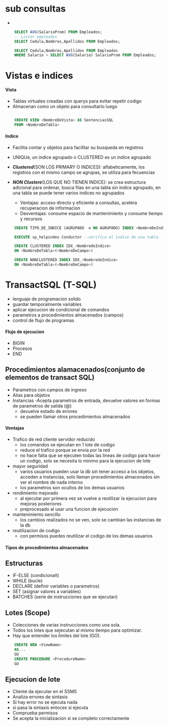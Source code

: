 # sub consultas 
- 
```sql
    SELECT AVG(SalarioProm) FROM Empleados;
    -- Listar empleados
    SELECT Cedula,Nombres,Apellidos FROM Empleados;

    SELECT Cedula,Nombres,Apellidos FROM Empleados
    WHERE Salario > SELECT AVG(Salario) SalarioProm FROM Empleados;
```

# Vistas e indices 
#### Vista
- Tablas virtuales creadas con querys para evitar repetir codigo
- Almacenan como un objeto para consultarlo luego
```sql

    CREATE VIEW <NombreDeVista> AS SentenciasSQL
    FROM <NombreDeTabla>

```
#### Indice
- Facilita contar y objetos para facilitar su busqueda en registros
- UNIQUe, un indice agrupado o CLUSTERED es un indice agrupado 
- ***Clustered***(SON LOS PRIMARY O INDICES): alfabeticamente, los registros con el mismo campo se agrupas, se utiliza para fecuencias
- ***NON Clustere***(LOS QUE NO TIENEN INDICE): se crea estructura adicional para ordenar, busca filas en una tabla sin indice agrupado, en una tabla se puede tener varios indices no agrupados

    - Ventajas: acceso directo y eficiente a consultas, acelera recuperacion de informacion 
    - Desventajas: consume espacio de mantenimiento y consume tiempo y recursos

```sql
    CREATE TIPO_DE_INDICE (AGRUPADO  o NO AGRUPADO) INDEX <NombreDeIndice> ON <NombreDeTabla>(<NombreDeColumna>)

    EXECUTE sp_helpindex Conductor --verifica el indice de una tabla

    CREATE CLUSTERED INDEX IDX_<NombredeIndice>
    ON <NombreDeTabla>(<NombreDeCampo>)

    CREATE NONCLUSTERED INDEX IDX_<NombredeIndice>
    ON <NombreDeTabla>(<NombreDeCampo>)
```

# TransactSQL (T-SQL)
- lenguaje de programacion solido
- guardar temporalmente variables
- aplicar ejecucion de condicional de comandos
- parametros a procedimientos almacenados (campos)
- control de flujo de programas

#### Flujo de ejecucion 
- BIGIN 
- Procesos
- END 

## Procedimientos alamacenados(conjunto de elementos de transact SQL)
- Parametros con campos de ingreso 
- Alias para objetos 
- Instancias 
    -Acepta parametros de entrada, devuelve valores en formas de parametros de salida (@)
    - devuelve estado de errores
    - se pueden llamar otros procedimientos almacenados

#### Ventajas 
- Trafico de red cliente servidor reducido
    - los comandos se ejecutan en 1 lote de codigo 
    - reduce el trafico porque se envia por la red 
    - no hace falta que se ejecuten todas las lineas de codigo para hacer un codigo, solo se necesita lo minimo para la ejecucion de lote
- mayor seguridad
    - varios usuarios pueden usar la db sin tener acceso a los objetos, acceden a instancias, solo llaman procedimientos almacenados sin ver el nombre de nada interno 
    - los parametros son ocultos de los demas usuarios
- rendimiento mejorado
    - al ejecutar por primera vez se vuelve a reutilizar la ejecucion para mejoras posteriores
    - preprocesado al usar una funcion de ejecucion
- mantenimiento sencillo
    - los cambios realizados no se ven, solo se cambian las instancias de la db
- reutilizacion de codigo
    - con permisos puedes reutilizar el codigo de los demas usuarios

#### Tipos de procedimientos almacenados


## Estructuras
- IF-ELSE (condicionañ)
- WHILE (bucle)
- DECLARE (definir variables o parametros)
- SET (asignar valores a variables)
- BATCHES (serie de instrucciones que se ejecutan)

## Lotes (Scope)
- Colecciones de varias instrucciones como una sola.
- Todos los lotes que sejecutan al mismo tiempo para optimizar.
- Hay que entender los limites del lote (GO). 

```sql
    CREATE NEW <ViewName>
    AS...
    GO
    CREATE PROCEDURE <ProcedureName>
    GO
```
## Ejecucion de lote
- Cliente da ejecutar en el SSMS
- Analiza errores de sintaxis
- Si hay error no se ejecuta nada
- si pasa la sintaxis entoces si ejecuta
- Comprueba permisos
- Se acepta la inicializacion si se completo correctamente
